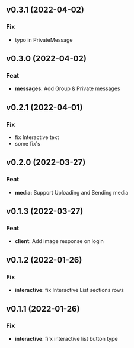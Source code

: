 ## v0.3.1 (2022-04-02)

### Fix

- typo in PrivateMessage

## v0.3.0 (2022-04-02)

### Feat

- **messages**: Add Group & Private messages

## v0.2.1 (2022-04-01)

### Fix

- fix Interactive text
- some fix's

## v0.2.0 (2022-03-27)

### Feat

- **media**: Support Uploading and Sending media

## v0.1.3 (2022-03-27)

### Feat

- **client**: Add image response on login

## v0.1.2 (2022-01-26)

### Fix

- **interactive**: fix Interactive List sections rows

## v0.1.1 (2022-01-26)

### Fix

- **interactive**: fi'x interactive list button type
